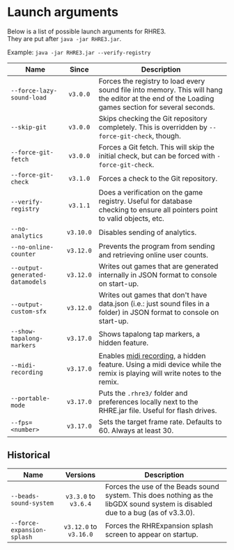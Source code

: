 # Launch arguments

Below is a list of possible launch arguments for RHRE3.<br>
They are put after `java -jar RHRE3.jar`.

Example: `java -jar RHRE3.jar --verify-registry`

| Name | Since | Description |
|------|:-------------:|-------------|
| `--force-lazy-sound-load` | `v3.0.0` | Forces the registry to load every sound file into memory. This will hang the editor at the end of the Loading games section for several seconds. |
| `--skip-git` | `v3.0.0` | Skips checking the Git repository completely. This is overridden by `--force-git-check`, though. |
| `--force-git-fetch` | `v3.0.0` | Forces a Git fetch. This will skip the initial check, but can be forced with `-force-git-check`. |
| `--force-git-check` | `v3.1.0` | Forces a check to the Git repository. |
| `--verify-registry` | `v3.1.1` | Does a verification on the game registry. Useful for database checking to ensure all pointers point to valid objects, etc. |
| `--no-analytics` | `v3.10.0` | Disables sending of analytics. |
| `--no-online-counter` | `v3.12.0` | Prevents the program from sending and retrieving online user counts. |
| `--output-generated-datamodels` | `v3.12.0` | Writes out games that are generated internally in JSON format to console on start-up. |
| `--output-custom-sfx` | `v3.12.0` | Writes out games that don't have data.json (i.e.: just sound files in a folder) in JSON format to console on start-up. |
| `--show-tapalong-markers` | `v3.17.0` | Shows tapalong tap markers, a hidden feature. |
| `--midi-recording` | `v3.17.0` | Enables [midi recording](Midi-capabilities.md), a hidden feature. Using a midi device while the remix is playing will write notes to the remix. |
| `--portable-mode` | `v3.17.0` | Puts the `.rhre3/` folder and preferences locally next to the RHRE.jar file. Useful for flash drives. |
| `--fps=<number>` | `v3.17.0` | Sets the target frame rate. Defaults to 60. Always at least 30. |

## Historical

| Name | Versions | Description |
|------|:-------------:|-------------|
| `--beads-sound-system` | `v3.3.0` to `v3.6.4` | Forces the use of the Beads sound system. This does nothing as the libGDX sound system is disabled due to a bug (as of v3.3.0). |
| `--force-expansion-splash` | `v3.12.0` to `v3.16.0` | Forces the RHRExpansion splash screen to appear on startup. |
